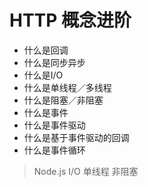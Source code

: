# HTTP 概念进阶

* 什么是回调
* 什么是同步异步
* 什么是I/O
* 什么是单线程／多线程
* 什么是阻塞／非阻塞
* 什么是事件
* 什么是事件驱动
* 什么是基于事件驱动的回调
* 什么是事件循环

> Node.js I/O 单线程 非阻塞
